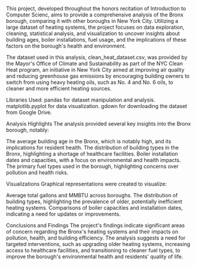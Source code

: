 This project, developed throughout the honors recitation of Introduction to Computer Scienc,  aims to provide a comprehensive analysis of the Bronx borough, comparing it with other boroughs in New York City. Utilizing a large dataset of heating systems, the project focuses on data exploration, cleaning, statistical analysis, and visualization to uncover insights about building ages, boiler installations, fuel usage, and the implications of these factors on the borough's health and environment.

The dataset used in this analysis, clean_heat_dataset.csv, was provided by the Mayor's Office of Climate and Sustainability as part of the NYC Clean Heat program, an initiative in New York City aimed at improving air quality and reducing greenhouse gas emissions by encouraging building owners to switch from using heavy heating oils, such as No. 4 and No. 6 oils, to cleaner and more efficient heating sources.

Libraries Used:
pandas for dataset manipulation and analysis.
matplotlib.pyplot for data visualization.
gdown for downloading the dataset from Google Drive.

Analysis Highlights
The analysis provided several key insights into the Bronx borough, notably:

The average building age in the Bronx, which is notably high, and its implications for resident health.
The distribution of building types in the Bronx, highlighting a shortage of healthcare facilities.
Boiler installation dates and capacities, with a focus on environmental and health impacts.
The primary fuel types used in the borough, highlighting concerns over pollution and health risks.

Visualizations
Graphical representations were created to visualize:

Average total gallons and MMBTU across boroughs.
The distribution of building types, highlighting the prevalence of older, potentially inefficient heating systems.
Comparisons of boiler capacities and installation dates, indicating a need for updates or improvements.

Conclusions and Findings
The project's findings indicate significant areas of concern regarding the Bronx's heating systems and their impacts on pollution, health, and building efficiency. The analysis suggests a need for targeted interventions, such as upgrading older heating systems, increasing access to healthcare facilities, and transitioning to cleaner fuel types, to improve the borough's environmental health and residents' quality of life.
